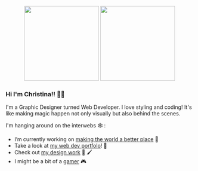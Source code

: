 <p align="center">
<img src="https://media.giphy.com/media/l3mZnuz4coJp8EBBm/giphy.gif" width="200"/>
  <img src="https://media.giphy.com/media/ko7twHhomhk8E/giphy.gif" width="200"/>
  </p>
  

### Hi I'm Christina!! 🦄✨
I'm a Graphic Designer turned Web Developer. I love styling and coding! It's like making magic happen not only visually but also behind the scenes. 

I'm hanging around on the interwebs 🕸️ :

- I’m currently working on [making the world a better place](https://huemanistic.org/) 🌱 
- Take a look at [my web dev portfolo](https://www.christinaharris.dev/)! 📘 
- Check out [my design work](https://christinaharris.design/) 🎨 🖌️ 
- I might be a bit of a [gamer](https://psnprofiles.com/imriven) 🎮 

